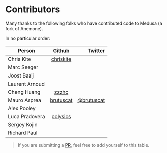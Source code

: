 # Contributors

Many thanks to the following folks who have contributed code to Medusa (a fork of Anemone).

In no particular order:


| Person         | Github        | Twitter  |
| -------------  |:-------------:| --------:|
| Chris Kite     | [chriskite](https://github.com/chriskite) |  |
| Marc Seeger    |  |  |
| Joost Baaij    |  |  |
| Laurent Arnoud |  |  |
| Cheng Huang    | [zzzhc](https://github.com/zzzhc) |  |
| Mauro Asprea   | [brutuscat](https://github.com/brutuscat) | [@brutuscat](https://twitter.com/brutuscat) |
| Alex Pooley    |  |  |
| Luca Pradovera | [polysics](https://github.com/polysics) |  |
| Sergey Kojin   |  |  |
| Richard Paul   |  |  |


> If you are submitting a [PR](https://help.github.com/articles/using-pull-requests/), feel free to add yourself to this table.
